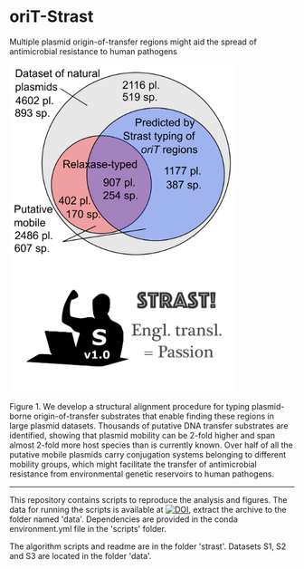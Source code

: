 # oriT-Strast

Multiple plasmid origin-of-transfer regions might aid the spread of antimicrobial resistance to human pathogens

<img src=https://github.com/JanZrimec/oriT-Strast/blob/master/docs/Fig_2b.png alt="drawing" width="400"> <img src=https://github.com/JanZrimec/oriT-Strast/blob/master/docs/strast_logo.png alt="drawing" width="400">

Figure 1. We develop a structural alignment procedure for typing plasmid-borne origin-of-transfer substrates that enable finding these regions in large plasmid datasets. Thousands of putative DNA transfer substrates are identified, showing that plasmid mobility can be 2-fold higher and span almost 2-fold more host species than is currently known. Over half of all the putative mobile plasmids carry conjugation systems belonging to different mobility groups, which might facilitate the transfer of antimicrobial resistance from environmental genetic reservoirs to human pathogens.

---------------

This repository contains scripts to reproduce the analysis and figures. 
The data for running the scripts is available at [![DOI](https://zenodo.org/badge/DOI/10.5281/zenodo.3990610.svg)](https://doi.org/10.5281/zenodo.3990610), extract the archive to the folder named 'data'.
Dependencies are provided in the conda environment.yml file in the 'scripts' folder.

The algorithm scripts and readme are in the folder 'strast'.
Datasets S1, S2 and S3 are located in the folder 'data'.
